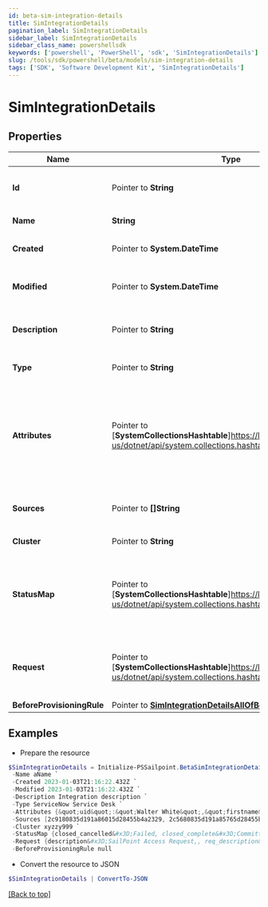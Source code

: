 ```yaml
---
id: beta-sim-integration-details
title: SimIntegrationDetails
pagination_label: SimIntegrationDetails
sidebar_label: SimIntegrationDetails
sidebar_class_name: powershellsdk
keywords: ['powershell', 'PowerShell', 'sdk', 'SimIntegrationDetails'] 
slug: /tools/sdk/powershell/beta/models/sim-integration-details
tags: ['SDK', 'Software Development Kit', 'SimIntegrationDetails']
---
```



# SimIntegrationDetails

## Properties

Name | Type | Description | Notes
------------ | ------------- | ------------- | -------------
**Id** |  Pointer to **String** | System-generated unique ID of the Object | [optional] [readonly] 
**Name** |  **String** | Name of the Object | [required]
**Created** |  Pointer to **System.DateTime** | Creation date of the Object | [optional] [readonly] 
**Modified** |  Pointer to **System.DateTime** | Last modification date of the Object | [optional] [readonly] 
**Description** |  Pointer to **String** | The description of the integration | [optional] 
**Type** |  Pointer to **String** | The integration type | [optional] 
**Attributes** |  Pointer to [**SystemCollectionsHashtable**]https://learn.microsoft.com/en-us/dotnet/api/system.collections.hashtable?view=net-9.0 | The attributes map containing the credentials used to configure the integration. | [optional] 
**Sources** |  Pointer to **[]String** | The list of sources (managed resources) | [optional] 
**Cluster** |  Pointer to **String** | The cluster/proxy | [optional] 
**StatusMap** |  Pointer to [**SystemCollectionsHashtable**]https://learn.microsoft.com/en-us/dotnet/api/system.collections.hashtable?view=net-9.0 | Custom mapping between the integration result and the provisioning result | [optional] 
**Request** |  Pointer to [**SystemCollectionsHashtable**]https://learn.microsoft.com/en-us/dotnet/api/system.collections.hashtable?view=net-9.0 | Request data to customize desc and body of the created ticket | [optional] 
**BeforeProvisioningRule** |  Pointer to [**SimIntegrationDetailsAllOfBeforeProvisioningRule**](sim-integration-details-all-of-before-provisioning-rule) |  | [optional] 

## Examples

- Prepare the resource
```powershell
$SimIntegrationDetails = Initialize-PSSailpoint.BetaSimIntegrationDetails  -Id id12345 `
 -Name aName `
 -Created 2023-01-03T21:16:22.432Z `
 -Modified 2023-01-03T21:16:22.432Z `
 -Description Integration description `
 -Type ServiceNow Service Desk `
 -Attributes {&quot;uid&quot;:&quot;Walter White&quot;,&quot;firstname&quot;:&quot;walter&quot;,&quot;cloudStatus&quot;:&quot;UNREGISTERED&quot;,&quot;displayName&quot;:&quot;Walter White&quot;,&quot;identificationNumber&quot;:&quot;942&quot;,&quot;lastSyncDate&quot;:1470348809380,&quot;email&quot;:&quot;walter@gmail.com&quot;,&quot;lastname&quot;:&quot;white&quot;} `
 -Sources [2c9180835d191a86015d28455b4a2329, 2c5680835d191a85765d28455b4a9823] `
 -Cluster xyzzy999 `
 -StatusMap {closed_cancelled&#x3D;Failed, closed_complete&#x3D;Committed, closed_incomplete&#x3D;Failed, closed_rejected&#x3D;Failed, in_process&#x3D;Queued, requested&#x3D;Queued} `
 -Request {description&#x3D;SailPoint Access Request,, req_description&#x3D;The Service Request created by SailPoint ServiceNow Service Integration Module (SIM).,, req_short_description&#x3D;SailPoint New Access Request Created from IdentityNow,, short_description&#x3D;SailPoint Access Request $!plan.arguments.identityRequestId} `
 -BeforeProvisioningRule null
```

- Convert the resource to JSON
```powershell
$SimIntegrationDetails | ConvertTo-JSON
```


[[Back to top]](#) 

